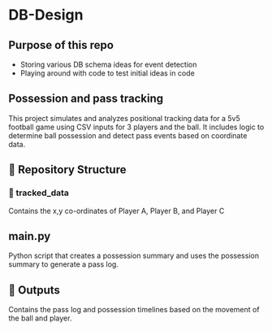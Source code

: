# DB-Design
## Purpose of this repo
- Storing various DB schema ideas for event detection
- Playing around with code to test initial ideas in code

## Possession and pass tracking

This project simulates and analyzes positional tracking data for a 5v5 football game using CSV inputs for 3 players and the ball. It includes logic to determine ball possession and detect pass events based on coordinate data.


## 📁 Repository Structure

### 📁 tracked_data
Contains the x,y co-ordinates of Player A, Player B, and Player C

## main.py
Python script that creates a possession summary and uses the possession summary to generate a pass log.

## 📁 Outputs
Contains the pass log and possession timelines based on the movement of the ball and player.
